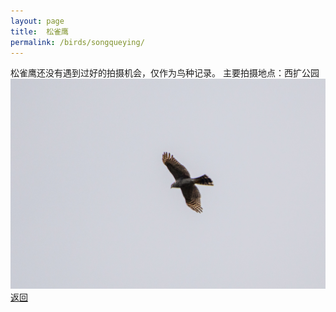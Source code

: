 ```yaml
---
layout: page
title: 	松雀鹰
permalink: /birds/songqueying/
---
```

松雀鹰还没有遇到过好的拍摄机会，仅作为鸟种记录。
主要拍摄地点：西扩公园
![](../picture/松雀鹰/DSC_9469.jpg)
[返回](../../)